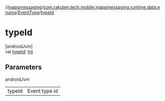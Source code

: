 //[inappmessaging](../../../index.md)/[com.rakuten.tech.mobile.inappmessaging.runtime.data.enums](../index.md)/[EventType](index.md)/[typeId](type-id.md)

# typeId

[androidJvm]\
val [typeId](type-id.md): [Int](https://kotlinlang.org/api/latest/jvm/stdlib/kotlin/-int/index.html)

## Parameters

androidJvm

| | |
|---|---|
| typeId | Event type id |
